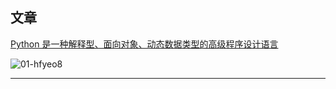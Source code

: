 ## 文章

[Python 是一种解释型、面向对象、动态数据类型的高级程序设计语言](wenp/python.md)


![01-hfyeo8](https://dss0.bdstatic.com/6Ox1bjeh1BF3odCf/it/u=783017482,219941889&fm=74&app=80&f=JPEG&size=f121,90?sec=1880279984&t=b639fbc82a72772a726d11888a54d8f6)

------

